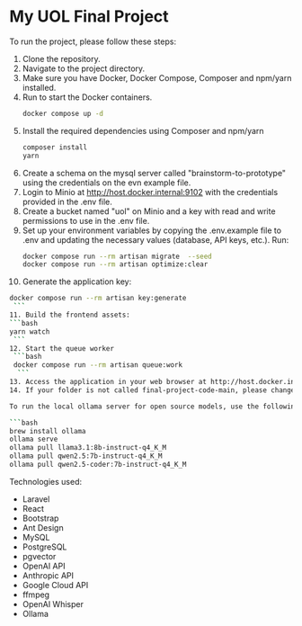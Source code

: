 My UOL Final Project
=================

To run the project, please follow these steps:

1. Clone the repository.
2. Navigate to the project directory.
3. Make sure you have Docker, Docker Compose, Composer and npm/yarn installed.
4. Run to start the Docker containers.
    ```bash
    docker compose up -d
     ```
5. Install the required dependencies using Composer and npm/yarn
    ```bash
   composer install
   yarn
    ```
6. Create a schema on the mysql server called "brainstorm-to-prototype" using the credentials on the evn example file.
7. Login to Minio at http://host.docker.internal:9102 with the credentials provided in the .env file.
8. Create a bucket named "uol" on Minio and a key with read and write permissions to use in the .env file.
9. Set up your environment variables by copying the .env.example file to .env and updating the necessary values (database, API keys, etc.). Run:
   ```bash
   docker compose run --rm artisan migrate  --seed
   docker compose run --rm artisan optimize:clear
    ```
10. Generate the application key:
   ```bash
   docker compose run --rm artisan key:generate
    ```
11. Build the frontend assets:
   ```bash
   yarn watch
    ```
12. Start the queue worker
    ```bash
    docker compose run --rm artisan queue:work
     ```
13. Access the application in your web browser at http://host.docker.internal:8325.
14. If your folder is not called final-project-code-main, please change it in GeneratePrototype.php file line 172.

To run the local ollama server for open source models, use the following commands (only on Mac):

```bash
brew install ollama
ollama serve
ollama pull llama3.1:8b-instruct-q4_K_M
ollama pull qwen2.5:7b-instruct-q4_K_M
ollama pull qwen2.5-coder:7b-instruct-q4_K_M
```

Technologies used:

- Laravel
- React
- Bootstrap
- Ant Design
- MySQL
- PostgreSQL
- pgvector
- OpenAI API
- Anthropic API
- Google Cloud API
- ffmpeg
- OpenAI Whisper
- Ollama
